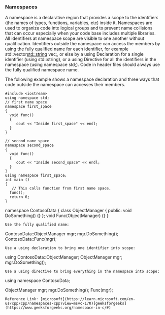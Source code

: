 ### Namespaces
A namespace is a declarative region that provides a scope to the identifiers (the names of types, functions, variables, etc) inside it.
Namespaces are used to organize code into logical groups and to prevent name collisions that can occur especially when your code base includes multiple libraries. 
All identifiers at namespace scope are visible to one another without qualification. Identifiers outside the namespace can access the members by using the 
fully qualified name for each identifier, for example std::vector<std::string> vec;, or else by a using Declaration for a single identifier (using std::string),
or a using Directive for all the identifiers in the namespace (using namespace std;). Code in header files should always use the fully qualified namespace name.

The following example shows a namespace declaration and three ways that code outside the namespace can accesses their members.
```
#include <iostream>
using namespace std;
// first name space
namespace first_space
{
  void func()
  {
     cout << "Inside first_space" << endl;
  }
}
 
// second name space
namespace second_space
{
  void func()
  {
     cout << "Inside second_space" << endl;
  }
}
using namespace first_space;
int main ()
{
   // This calls function from first name space.
  func();
  return 0;
}
```
namespace ContosoData
{
    class ObjectManager
    {
    public:
        void DoSomething() {}
    };
    void Func(ObjectManager) {}
}
```
Use the fully qualified name:
```
ContosoData::ObjectManager mgr;
mgr.DoSomething();
ContosoData::Func(mgr);
```
Use a using declaration to bring one identifier into scope:
```
using ContosoData::ObjectManager;
ObjectManager mgr;
mgr.DoSomething();
```
Use a using directive to bring everything in the namespace into scope:
```
using namespace ContosoData;

ObjectManager mgr;
mgr.DoSomething();
Func(mgr);
```
Reference Link: [microsoft](https://learn.microsoft.com/en-us/cpp/cpp/namespaces-cpp?view=msvc-170)[geeksforgeeks](https://www.geeksforgeeks.org/namespace-in-c/#)
